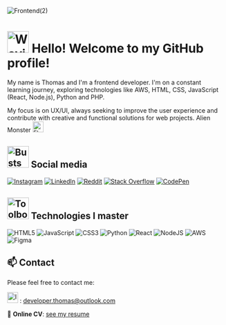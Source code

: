 ![Frontend(2)](https://github.com/user-attachments/assets/8e22a22e-0f54-4c49-a75b-9a3640e72dba)


# <img src="https://raw.githubusercontent.com/Tarikul-Islam-Anik/Telegram-Animated-Emojis/main/People/Waving%20Hand.webp" alt="Waving Hand" width="50" height="50" /> Hello! Welcome to my GitHub profile!

My name is Thomas and I'm a frontend developer. I'm on a constant learning journey, exploring technologies like AWS, HTML, CSS, JavaScript (React, Node.js), Python and PHP.

My focus is on UX/UI, always seeking to improve the user experience and contribute with creative and functional solutions for web projects. Alien Monster  <img src="https://raw.githubusercontent.com/Tarikul-Islam-Anik/Telegram-Animated-Emojis/main/Flags/Flag%20Brazil.webp" alt="Flag Brazil" width="25" height="25" />


## <img src="https://raw.githubusercontent.com/Tarikul-Islam-Anik/Telegram-Animated-Emojis/main/People/Busts%20In%20Silhouette.webp" alt="Busts In Silhouette" width="50" height="50" /> Social media
[![Instagram](https://img.shields.io/badge/Instagram-%23E4405F.svg?logo=Instagram&logoColor=white)](https://www.instagram.com/thmedu_/)
[![LinkedIn](https://img.shields.io/badge/LinkedIn-%230077B5.svg?logo=LinkedIn&logoColor=white)](https://www.linkedin.com/in/thmedu/)
[![Reddit](https://img.shields.io/badge/Reddit-%23FF4500.svg?logo=Reddit&logoColor=white)](https://reddit.com/user/thmedu/)
[![Stack Overflow](https://img.shields.io/badge/-Stackoverflow-FE7A16?logo=stack-overflow&logoColor=white)](https://stackoverflow.com/users/25488395/thomas-nascimento)
[![CodePen](https://img.shields.io/badge/CodePen-000000?style=for-the-badge&logo=codepen&logoColor=white)](https://codepen.io/thmedu/pens/tags)

## <img src="https://raw.githubusercontent.com/Tarikul-Islam-Anik/Telegram-Animated-Emojis/main/Objects/Toolbox.webp" alt="Toolbox" width="50" height="50" /> Technologies I master
![HTML5](https://img.shields.io/badge/html5-%23E34F26.svg?style=for-the-badge&logo=html5&logoColor=white) 
![JavaScript](https://img.shields.io/badge/javascript-%23323330.svg?style=for-the-badge&logo=javascript&logoColor=%23F7DF1E) 
![CSS3](https://img.shields.io/badge/css3-%231572B6.svg?style=for-the-badge&logo=css3&logoColor=white) 
![Python](https://img.shields.io/badge/python-3670A0?style=for-the-badge&logo=python&logoColor=ffdd54) 
![React](https://img.shields.io/badge/react-%2320232a.svg?style=for-the-badge&logo=react&logoColor=%2361DAFB) 
![NodeJS](https://img.shields.io/badge/node.js-6DA55F?style=for-the-badge&logo=node.js&logoColor=white) 
![AWS](https://img.shields.io/badge/AWS-%23FF9900.svg?style=for-the-badge&logo=amazon-aws&logoColor=white) 
![Figma](https://img.shields.io/badge/figma-%23F24E1E.svg?style=for-the-badge&logo=figma&logoColor=white)


## 📫 Contact 

Please feel free to contact me:

<img src="https://raw.githubusercontent.com/Tarikul-Islam-Anik/Telegram-Animated-Emojis/main/Objects/Incoming%20Envelope.webp" alt="Incoming Envelope" width="25" height="25" />  : developer.thomas@outlook.com


📄 **Online CV**: [see my resume](https://www.notion.so/Thomas-Eduardo-Frontend-1170e2a4da684c9ba4efcdf8236b9405?pvs=4)
